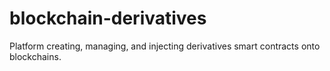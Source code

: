 # blockchain-derivatives
Platform creating, managing, and injecting derivatives smart contracts onto blockchains.  
